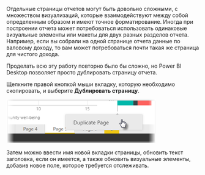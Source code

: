 Отдельные страницы отчетов могут быть довольно сложными, с множеством визуализаций, которые взаимодействуют между собой определенным образом и имеют точное форматирование. Иногда при построении отчета может потребоваться использовать одинаковые визуальные элементы или макеты для двух разных разделов отчета. Например, если вы собрали на одной странице отчета данные по валовому доходу, то вам может потребоваться почти такая же страница для чистого дохода.

Проделать всю эту работу повторно было бы сложно, но Power BI Desktop позволяет просто дублировать страницу отчета.

Щелкните правой кнопкой мыши вкладку, которую необходимо скопировать, и выберите **Дублировать страницу**.

![](media/3-11b-duplicate-page/3-11b_1.png)

Затем можно ввести имя новой вкладки страницы, обновить текст заголовка, если он имеется, а также обновить визуальные элементы, добавив новое поле, которое требуется отслеживать.

